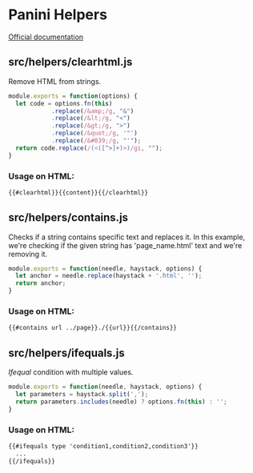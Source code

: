 # Panini Helpers
[Official documentation](https://get.foundation/sites/docs/panini.html#helpers)

## src/helpers/clearhtml.js
Remove HTML from strings.
```javascript
module.exports = function(options) {
  let code = options.fn(this)
            .replace(/&amp;/g, "&")
            .replace(/&lt;/g, "<")
            .replace(/&gt;/g, ">")
            .replace(/&quot;/g, '"')
            .replace(/&#039;/g, "'");
  return code.replace(/(<([^>]+)>)/gi, "");
}
```
### Usage on HTML:
```html
{{#clearhtml}}{{content}}{{/clearhtml}}
```

## src/helpers/contains.js
Checks if a string contains specific text and replaces it.
In this example, we're checking if the given string has 'page_name.html' text and we're removing it.
```javascript
module.exports = function(needle, haystack, options) {
  let anchor = needle.replace(haystack + '.html', '');
  return anchor;
}
```
### Usage on HTML:
```html
{{#contains url ../page}}./{{url}}{{/contains}}
```

## src/helpers/ifequals.js
_Ifequal_ condition with multiple values.
```javascript
module.exports = function(needle, haystack, options) {
  let parameters = haystack.split(',');
  return parameters.includes(needle) ? options.fn(this) : '';
}
```

### Usage on HTML:
```html
{{#ifequals type 'condition1,condition2,condition3'}}
  ...
{{/ifequals}}
```